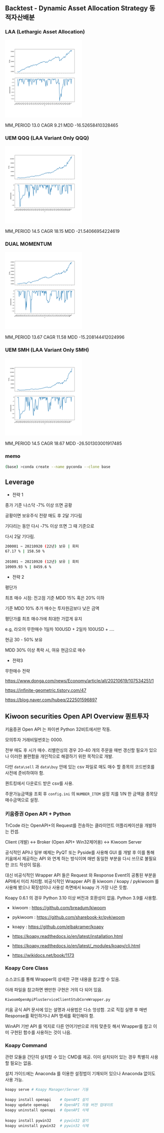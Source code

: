 
## Backtest - Dynamic Asset Allocation Strategy 동적자산배분

### LAA (Lethargic Asset Allocation)

<img src="./LAA_output.png" width="50%">

MM_PERIOD 13.0 
CAGR 9.21 
MDD -16.52658410328465

### UEM QQQ (LAA Variant Only QQQ)

<img src="./UEM_QQQ_output.png" width="50%">

MM_PERIOD 14.5 
CAGR 18.15 
MDD -21.54066954224619

### DUAL MOMENTUM

<img src="./DUAL_MOMENTUM_output.png" width="50%">

MM_PERIOD 13.67 
CAGR 11.58 
MDD -15.208144412024996

### UEM SMH (LAA Variant Only SMH)

<img src="./UEM_SMH_output.png" width="50%">

MM_PERIOD 14.5 
CAGR 18.67 
MDD -26.501303001917485

### memo

```bash
(base) >conda create --name pyconda --clone base
```

## Leverage

- 전략 1

종가 기준 나스닥 -7% 이상 뜨면 공황

공황이면 보유주식 전량 매도 후 2달 기다림

기다리는 동안 다시 -7% 이상 뜨면 그 때 기준으로 

다시 2달 기다림.

```bash
200001 ~ 20210920 (22년) 보유 | 회피
67.17 % | 158.50 %

201001 ~ 20210920 (12년) 보유 | 회피
10909.93 % | 8459.6 %
```

- 전략 2

평단가 

최초 매수 시점: 전고점 기준 MDD 15% 혹은 20% 이하

기준 MDD 10% 추가 매수는 투자원금보다 낮은 금액

평단가를 최초 매수가에 최대한 가깝게 유지

e.g, 라오어 무한매수 1일차 100USD + 2일차 100USD + ....

현금 30 - 50% 보유

MDD 30% 이상 폭락 시, 여유 현금으로 매수

- 전략3

무한매수 전략

https://www.donga.com/news/Economy/article/all/20210619/107534251/1

https://infinite-geometric.tistory.com/47

https://blog.naver.com/hubeq/222501596897

## Kiwoon securities Open API Overview 퀀트투자

키움증권 Open API 는 파이썬 Python 32비트에서만 작동.

모의투자 거래비밀번호는 0000.

전부 매도 후 시가 매수. 리밸런싱의 경우 20-40 개의 주문을 매번 갱신할 필요가 있으나 이러한 불편함을 개인적으로 해결하기 위한 목적으로 개발.

다만 `data\sell` 과 `data\buy` 안에 있는 csv 파일로 매도 매수 할 종목의 코드번호를 사전에 준비하여야 함.

퀀트킹에서 다운로드 받은 csv를 사용.

주문가능금액을 조회 후 `config.ini` 의 `NUMBER_ITEM` 설정 치를 1/N 한 금액을 종목당 매수금액으로 설정. 

### 키움증권 Open API + Python

TrCode 라는 OpenAPI+의 Request를 전송하는 클라이언트 어플리케이션을 개발하는 컨셉.

Client (개발) <-> Broker (Open API+ Win32제어용) <-> Kiwoom Server

공식적인 API나 일부 예제는 PyQT 또는 Pyside를 사용해 GUI 를 개발 후 이를 통해 키움에서 제공하는 API 와 연계 하는 방식이며 매번 동일한 부분을 다시 쓰므로 불필요한 코드 작성이 많음.

대신 비공식적인 Wrapper API 들은 Request 와 Response Event의 공통된 부분을 API에서 미리 처리함. 비공식적인 Wrapper API 중 kiwoom / koapy / pykiwoom 를 사용해 봤으나 확장성이나 사용성 측면에서 koapy 가 가장 나은 듯함.

Koapy 0.6.1 의 경우 Python 3.10 이상 버전과 호환성이 없음. Python 3.9를 사용함.


 - kiwoom : https://github.com/breadum/kiwoom
 - pykiwoom : https://github.com/sharebook-kr/pykiwoom
 - koapy : https://github.com/elbakramer/koapy

 - https://koapy.readthedocs.io/en/latest/installation.html
 - https://koapy.readthedocs.io/en/latest/_modules/koapy/cli.html
 - https://wikidocs.net/book/1173

### Koapy Core Class

소스코드를 통해 Wrapper의 상세한 구현 내용을 참고할 수 있음.

아래 파일을 참고하면 왠만한 구현은 거의 다 되어 있음.

```bash
KiwoomOpenApiPlusServiceClientStubCoreWrapper.py
```

키움 공식 API 문서에 있는 설명과 사용법은 다소 엉성함. 고로 직접 실행 후 매번 Response를 확인하거나 API 명세를 확인해야 함.

WinAPI 기반 API 를 억지로 다른 언어기반으로 끼워 맞춘듯 해서 Wrapper를 참고 이미 구현된 함수를 사용하는 것이 나음.

### Koapy Command

관련 모듈을 간단히 설치할 수 있는 CMD를 제공. 이미 설치되어 있는 경우 특별히 사용할 필요는 없음.

설치 가이드에는 Anaconda 를 이용한 설정법이 기재되어 있으나 Anaconda 없이도 사용 가능. 

```bash
koapy serve # Koapy Manager/Server 기동

koapy install openapi    # OpenAPI 설치
koapy update openapi     # OpenAPI 자동 버전 업데이트
koapy uninstall openapi  # OpenAPI 삭제

koapy install pywin32    # pywin32 설치
koapy uninstall pywin32  # pywin32 삭제
```
